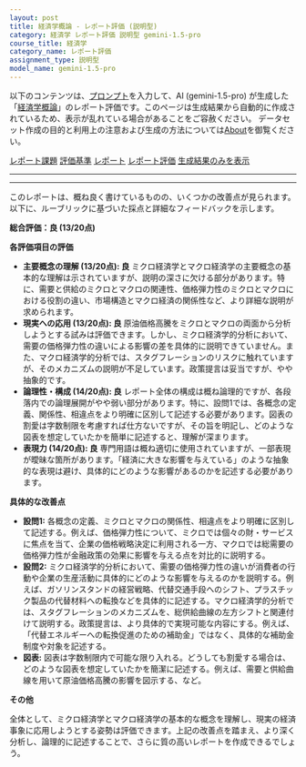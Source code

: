 ```yaml
---
layout: post
title: 経済学概論 - レポート評価 (説明型)
category: 経済学 レポート評価 説明型 gemini-1.5-pro
course_title: 経済学
category_name: レポート評価
assignment_type: 説明型
model_name: gemini-1.5-pro
---
```


以下のコンテンツは、[プロンプト](http://127.0.0.1:8000/generated/経済学/gemini-1.5-pro/prompt_レポート評価-説明型.md)を入力して、AI (gemini-1.5-pro) が生成した「[経済学概論](/contents/経済学/)」のレポート評価です。このページは生成結果から自動的に作成されているため、表示が乱れている場合があることをご容赦ください。
データセット作成の目的と利用上の注意および生成の方法については[About](/About)を御覧ください。

[レポート課題](../レポート課題-説明型)
[評価基準](../評価基準-説明型)
[レポート](../レポート-説明型)
[レポート評価](../レポート評価-説明型)
[生成結果のみを表示](http://127.0.0.1:8000/generated/経済学/gemini-1.5-pro/レポート評価-説明型.md)
  

***
***
  
このレポートは、概ね良く書けているものの、いくつかの改善点が見られます。以下に、ルーブリックに基づいた採点と詳細なフィードバックを示します。

**総合評価：良 (13/20点)**

**各評価項目の評価**

* **主要概念の理解 (13/20点): 良** ミクロ経済学とマクロ経済学の主要概念の基本的な理解は示されていますが、説明の深さに欠ける部分があります。特に、需要と供給のミクロとマクロの関連性、価格弾力性のミクロとマクロにおける役割の違い、市場構造とマクロ経済の関係性など、より詳細な説明が求められます。
* **現実への応用 (13/20点): 良** 原油価格高騰をミクロとマクロの両面から分析しようとする試みは評価できます。しかし、ミクロ経済学的分析において、需要の価格弾力性の違いによる影響の差を具体的に説明できていません。また、マクロ経済学的分析では、スタグフレーションのリスクに触れていますが、そのメカニズムの説明が不足しています。政策提言は妥当ですが、やや抽象的です。
* **論理性・構成 (14/20点): 良** レポート全体の構成は概ね論理的ですが、各段落内での論理展開がやや弱い部分があります。特に、設問1では、各概念の定義、関係性、相違点をより明確に区別して記述する必要があります。図表の割愛は字数制限を考慮すれば仕方ないですが、その旨を明記し、どのような図表を想定していたかを簡単に記述すると、理解が深まります。
* **表現力 (14/20点): 良** 専門用語は概ね適切に使用されていますが、一部表現が曖昧な箇所があります。「経済に大きな影響を与えている」のような抽象的な表現は避け、具体的にどのような影響があるのかを記述する必要があります。


**具体的な改善点**

* **設問1:** 各概念の定義、ミクロとマクロの関係性、相違点をより明確に区別して記述する。例えば、価格弾力性について、ミクロでは個々の財・サービスに焦点を当て、企業の価格戦略決定に利用される一方、マクロでは総需要の価格弾力性が金融政策の効果に影響を与える点を対比的に説明する。
* **設問2:** ミクロ経済学的分析において、需要の価格弾力性の違いが消費者の行動や企業の生産活動に具体的にどのような影響を与えるのかを説明する。例えば、ガソリンスタンドの経営戦略、代替交通手段へのシフト、プラスチック製品の代替材料への転換などを具体的に記述する。マクロ経済学的分析では、スタグフレーションのメカニズムを、総供給曲線の左方シフトと関連付けて説明する。政策提言は、より具体的で実現可能な内容にする。例えば、「代替エネルギーへの転換促進のための補助金」ではなく、具体的な補助金制度や対象を記述する。
* **図表:** 図表は字数制限内で可能な限り入れる。どうしても割愛する場合は、どのような図表を想定していたかを簡潔に記述する。例えば、需要と供給曲線を用いて原油価格高騰の影響を図示する、など。


**その他**

全体として、ミクロ経済学とマクロ経済学の基本的な概念を理解し、現実の経済事象に応用しようとする姿勢は評価できます。上記の改善点を踏まえ、より深く分析し、論理的に記述することで、さらに質の高いレポートを作成できるでしょう。
